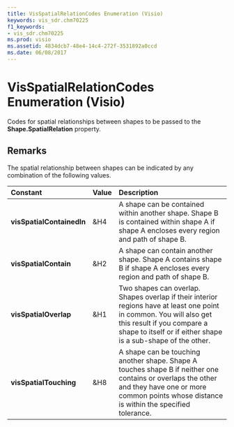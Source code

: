 ```yaml
---
title: VisSpatialRelationCodes Enumeration (Visio)
keywords: vis_sdr.chm70225
f1_keywords:
- vis_sdr.chm70225
ms.prod: visio
ms.assetid: 4834dcb7-48e4-14c4-272f-3531892a0ccd
ms.date: 06/08/2017
---
```



# VisSpatialRelationCodes Enumeration (Visio)

Codes for spatial relationships between shapes to be passed to the  **Shape.SpatialRelation** property.


## Remarks

The spatial relationship between shapes can be indicated by any combination of the following values.



|**Constant**|**Value**|**Description**|
|:-----|:-----|:-----|
| **visSpatialContainedIn**|&H4|A shape can be contained within another shape. Shape B is contained within shape A if shape A encloses every region and path of shape B.|
| **visSpatialContain**|&H2|A shape can contain another shape. Shape A contains shape B if shape A encloses every region and path of shape B.|
| **visSpatialOverlap**|&H1|Two shapes can overlap. Shapes overlap if their interior regions have at least one point in common. You will also get this result if you compare a shape to itself or if either shape is a sub-shape of the other.|
| **visSpatialTouching**|&H8|A shape can be touching another shape. Shape A touches shape B if neither one contains or overlaps the other and they have one or more common points whose distance is within the specified tolerance.|

